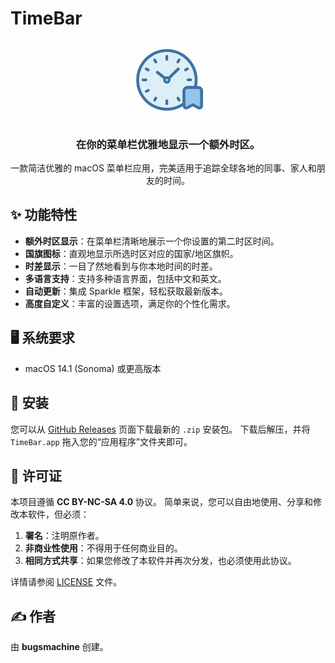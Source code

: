 # TimeBar

<p align="center">
  <img src="https://raw.githubusercontent.com/bugsmachine/TimeBar/refs/heads/main/TimeBarIcon.png" width="128">
</p>
<h3 align="center">在你的菜单栏优雅地显示一个额外时区。</h3>
<p align="center">
  一款简洁优雅的 macOS 菜单栏应用，完美适用于追踪全球各地的同事、家人和朋友的时间。
</p>
<!--<p align="center">-->
<!--    <img src="[请在这里替换成你的应用截图路径]" alt="TimeBar Screenshot" width="600">-->
<!--</p>-->

## ✨ 功能特性

* **额外时区显示**：在菜单栏清晰地展示一个你设置的第二时区时间。
* **国旗图标**：直观地显示所选时区对应的国家/地区旗帜。
* **时差显示**：一目了然地看到与你本地时间的时差。
* **多语言支持**：支持多种语言界面，包括中文和英文。
* **自动更新**：集成 Sparkle 框架，轻松获取最新版本。
* **高度自定义**：丰富的设置选项，满足你的个性化需求。

## 🖥️ 系统要求

* macOS 14.1 (Sonoma) 或更高版本

## 🚀 安装

您可以从 [GitHub Releases](https://github.com/bugsmachine/TimeBar/releases) 页面下载最新的 `.zip` 安装包。
下载后解压，并将 `TimeBar.app` 拖入您的“应用程序”文件夹即可。

## 📄 许可证

本项目遵循 **CC BY-NC-SA 4.0** 协议。
简单来说，您可以自由地使用、分享和修改本软件，但必须：
1.  **署名**：注明原作者。
2.  **非商业性使用**：不得用于任何商业目的。
3.  **相同方式共享**：如果您修改了本软件并再次分发，也必须使用此协议。

详情请参阅 [LICENSE](LICENSE) 文件。

## ✍️ 作者

由 **bugsmachine** 创建。
